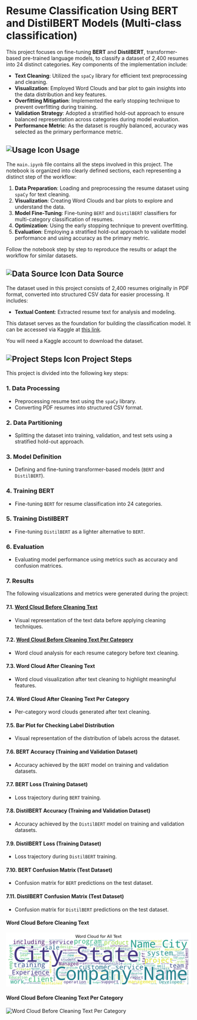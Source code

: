 # Resume Classification Using BERT and DistilBERT Models (Multi-class classification)

This project focuses on fine-tuning **BERT** and **DistilBERT**, transformer-based pre-trained language models, to classify a dataset of 2,400 resumes into 24 distinct categories. Key components of the implementation include:

- **Text Cleaning**: Utilized the `spaCy` library for efficient text preprocessing and cleaning.
- **Visualization**: Employed Word Clouds and bar plot to gain insights into the data distribution and key features.
- **Overfitting Mitigation**: Implemented the early stopping technique to prevent overfitting during training.
- **Validation Strategy**: Adopted a stratified hold-out approach to ensure balanced representation across categories during model evaluation.
- **Performance Metric**: As the dataset is roughly balanced, accuracy was selected as the primary performance metric.

## ![Usage Icon](https://img.shields.io/badge/Usage-blue) Usage

The `main.ipynb` file contains all the steps involved in this project. The notebook is organized into clearly defined sections, each representing a distinct step of the workflow:

1. **Data Preparation**: Loading and preprocessing the resume dataset using `spaCy` for text cleaning.
2. **Visualization**: Creating Word Clouds and bar plots to explore and understand the data.
3. **Model Fine-Tuning**: Fine-tuning `BERT` and `DistilBERT` classifiers for multi-category classification of resumes.
4. **Optimization**: Using the early stopping technique to prevent overfitting.
5. **Evaluation**: Employing a stratified hold-out approach to validate model performance and using accuracy as the primary metric.

Follow the notebook step by step to reproduce the results or adapt the workflow for similar datasets.


## ![Data Source Icon](https://img.shields.io/badge/Data%20Source-orange) Data Source

The dataset used in this project consists of 2,400 resumes originally in PDF format, converted into structured CSV data for easier processing. It includes:

- **Textual Content**: Extracted resume text for analysis and modeling.

This dataset serves as the foundation for building the classification model. It can be accessed via Kaggle at [this link](https://www.kaggle.com/datasets/snehaanbhawal/resume-dataset).

You will need a Kaggle account to download the dataset.


## ![Project Steps Icon](https://img.shields.io/badge/Project%20Steps-blue) Project Steps

This project is divided into the following key steps:

### 1. **Data Processing**
   - Preprocessing resume text using the `spaCy` library.
   - Converting PDF resumes into structured CSV format.

### 2. **Data Partitioning**
   - Splitting the dataset into training, validation, and test sets using a stratified hold-out approach.

### 3. **Model Definition**
   - Defining and fine-tuning transformer-based models (`BERT` and `DistilBERT`).

### 4. **Training BERT**
   - Fine-tuning `BERT` for resume classification into 24 categories.

### 5. **Training DistilBERT**
   - Fine-tuning `DistilBERT` as a lighter alternative to `BERT`.

### 6. **Evaluation**
   - Evaluating model performance using metrics such as accuracy and confusion matrices.

### 7. **Results**
   The following visualizations and metrics were generated during the project:

   #### 7.1. [Word Cloud Before Cleaning Text](#custom-id-1)
   - Visual representation of the text data before applying cleaning techniques.

   #### 7.2. [Word Cloud Before Cleaning Text Per Category](#custom-id-2)
   - Word cloud analysis for each resume category before text cleaning.

   #### 7.3. **Word Cloud After Cleaning Text**
   - Word cloud visualization after text cleaning to highlight meaningful features.

   #### 7.4. **Word Cloud After Cleaning Text Per Category**
   - Per-category word clouds generated after text cleaning.

   #### 7.5. **Bar Plot for Checking Label Distribution**
   - Visual representation of the distribution of labels across the dataset.

   #### 7.6. **BERT Accuracy (Training and Validation Dataset)**
   - Accuracy achieved by the `BERT` model on training and validation datasets.

   #### 7.7. **BERT Loss (Training Dataset)**
   - Loss trajectory during `BERT` training.

   #### 7.8. **DistilBERT Accuracy (Training and Validation Dataset)**
   - Accuracy achieved by the `DistilBERT` model on training and validation datasets.

   #### 7.9. **DistilBERT Loss (Training Dataset)**
   - Loss trajectory during `DistilBERT` training.

   #### 7.10. **BERT Confusion Matrix (Test Dataset)**
   - Confusion matrix for `BERT` predictions on the test dataset.

   #### 7.11. **DistilBERT Confusion Matrix (Test Dataset)**
   - Confusion matrix for `DistilBERT` predictions on the test dataset.

  
  
  
   <h4 id="#custom-id-1">Word Cloud Before Cleaning Text</h4>
   
   ![Word Cloud Before Cleaning Text](figures/word_cloud_raw_text.png)


   <h4 id="#custom-id-2">Word Cloud Before Cleaning Text Per Category</h4>
   
   ![Word Cloud Before Cleaning Text Per Category](figures/word_cloud_per_category_raw_text.png)
   
